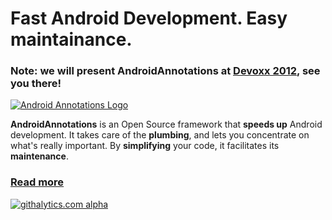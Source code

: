 # Fast Android Development. Easy maintainance.

### Note: we will present AndroidAnnotations at [Devoxx 2012](http://devoxx.com/display/DV12/Android+DDD+%28Diet+Driven+Development%29%21), see you there!

[![Android Annotations Logo](https://github.com/excilys/androidannotations/wiki/img/aa-logo.png)](https://github.com/excilys/androidannotations/wiki/Home) 

**AndroidAnnotations** is an Open Source framework that **speeds up** Android development.
It takes care of the **plumbing**, and lets you concentrate on what's really important. By **simplifying** your code, it facilitates its **maintenance**.

### [**Read more**](https://github.com/excilys/androidannotations/wiki/Home)

[![githalytics.com alpha](https://cruel-carlota.pagodabox.com/a2b0e064a3f1d4fb3d5406cc596797f2 "githalytics.com")](http://githalytics.com/excilys/androidannotations)

